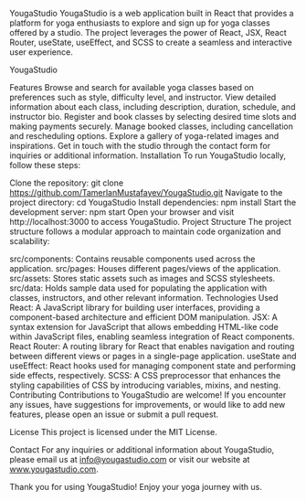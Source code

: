 YougaStudio
YougaStudio is a web application built in React that provides a platform for yoga enthusiasts to explore and sign up for yoga classes offered by a studio. The project leverages the power of React, JSX, React Router, useState, useEffect, and SCSS to create a seamless and interactive user experience.

YougaStudio

Features
Browse and search for available yoga classes based on preferences such as style, difficulty level, and instructor.
View detailed information about each class, including description, duration, schedule, and instructor bio.
Register and book classes by selecting desired time slots and making payments securely.
Manage booked classes, including cancellation and rescheduling options.
Explore a gallery of yoga-related images and inspirations.
Get in touch with the studio through the contact form for inquiries or additional information.
Installation
To run YougaStudio locally, follow these steps:

Clone the repository: git clone https://github.com/TamerlanMustafayev/YougaStudio.git
Navigate to the project directory: cd YougaStudio
Install dependencies: npm install
Start the development server: npm start
Open your browser and visit http://localhost:3000 to access YougaStudio.
Project Structure
The project structure follows a modular approach to maintain code organization and scalability:

src/components: Contains reusable components used across the application.
src/pages: Houses different pages/views of the application.
src/assets: Stores static assets such as images and SCSS stylesheets.
src/data: Holds sample data used for populating the application with classes, instructors, and other relevant information.
Technologies Used
React: A JavaScript library for building user interfaces, providing a component-based architecture and efficient DOM manipulation.
JSX: A syntax extension for JavaScript that allows embedding HTML-like code within JavaScript files, enabling seamless integration of React components.
React Router: A routing library for React that enables navigation and routing between different views or pages in a single-page application.
useState and useEffect: React hooks used for managing component state and performing side effects, respectively.
SCSS: A CSS preprocessor that enhances the styling capabilities of CSS by introducing variables, mixins, and nesting.
Contributing
Contributions to YougaStudio are welcome! If you encounter any issues, have suggestions for improvements, or would like to add new features, please open an issue or submit a pull request.

License
This project is licensed under the MIT License.

Contact
For any inquiries or additional information about YougaStudio, please email us at info@yougastudio.com or visit our website at www.yougastudio.com.

Thank you for using YougaStudio! Enjoy your yoga journey with us.
